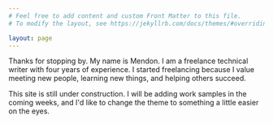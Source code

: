 ```yaml
---
# Feel free to add content and custom Front Matter to this file.
# To modify the layout, see https://jekyllrb.com/docs/themes/#overriding-theme-defaults

layout: page
---
```

Thanks for stopping by. My name is Mendon. I am a freelance technical writer with four years of experience.
I started freelancing because I value meeting new people, learning new things, and helping others succeed.

This site is still under construction. I will be adding work samples in the coming weeks, and I'd like to change the theme to something a little 
easier on the eyes. 
